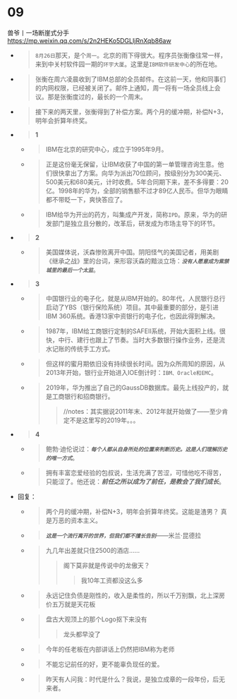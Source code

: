 
# 09

兽爷丨一场断崖式分手 https://mp.weixin.qq.com/s/2n2HEKo5DGLIjRnXqb86aw
- > `8月26日`那天，是个`周一`。北京的雨下得很大。程序员张衡像往常一样，来到中关村软件园一期的`环宇大厦`。这里是`IBM软件研发中心`的所在地。
- > 张衡在周六凌晨收到了IBM总部的全员邮件。在这前一天，他和同事们的内网权限，已经被关闭了。邮件上通知，周一将有一场全员线上会议。那是张衡度过的，最长的一个周末。
- > 接下来的两天里，张衡得到了补偿方案。两个月的缓冲期，补偿N+3，明年会折算年终奖。
- > **1**
  * > IBM在北京的研究中心，成立于1995年9月。
  * > 正是这份毫无保留，让IBM收获了中国的第一单管理咨询生意。他们很快拿出了方案。向华为派出70位顾问，按级别分为300美元、500美元和680美元，计时收费。5年合同期下来，差不多得要：20亿。1998年的华为，全部的销售额不过才89亿人民币。但华为眼睛都不带眨一下，爽快答应了。
  * > IBM给华为开出的药方，叫集成产开发，简称`IPD`。原来，华为的研发部门是独立且分散的，改革后，研发成为市场主导下的环节。
- > **2**
  * > 美国媒体说，沃森惨败离开中国。阴阳怪气的美国记者，用美剧《继承之战》里的台词，来形容沃森的黯淡立场：***`没有人愿意成为紫禁城里的最后一个太监`***。
- > **3**
  * > 中国银行业的电子化，就是从IBM开始的。80年代，人民银行总行启动了YBS（银行保险系统）项目。其中最重要的部分，是引进IBM 360系统。香港13家中资银行的电子化，也因此得到解决。
  * > 1987年，IBM给工商银行定制的SAFEII系统，开始大面积上线。很快，中行、建行也跟上了节奏。当时大多数银行操作业务，还是流水记账的传统手工方式。
  * > 但这样的蜜月期依旧没有持续很长时间。因为众所周知的原因，从2013年开始，银行业开始进入IOE倒计时：`IBM、Oracle和EMC`。
  * > 2019年，华为推出了自己的GaussDB数据库。最先上线投产的，就是工商银行和招商银行。
    >> //notes：其实据说2011年末、2012年就开始做了——至少肯定不是这里写的2019年。。。
- > **4**
  * > 鲍勃·迪伦说过：***`每个人都从自身所处的位置来判断历史。这是人们理解历史的唯一方式`***。
  * > 拥有丰富恋爱经验的包叔说，生活充满了苦涩，可惜他吃不得苦，只能涩了。他还说：***前任之所以成为了前任，是教会了我们成长***。
- 回复：
  * > 两个月的缓冲期，补偿N+3，明年会折算年终奖。这能是渣男？ 真是万恶的资本主义。
  * > ***`这是一个流行离开的世界，但我们都不擅长告别`***——米兰·昆德拉
  * > 九几年出差就只住2500的酒店……
    >> 阁下莫非就是传说中的龙傲天？
    >>> 我10年工资都没这么多
  * > 永远记住负债是刚性的，收入是柔性的，所以千万别飘，北上深房价五万就是天花板
  * > 盘古大观顶上的那个Logo抠下来没有
    >> 龙头都早没了
  * > 今年的任老板在内部讲话上仍然把IBM称为老师
  * > 不能忘记前任的好，更不能辜负现任的爱。
  * > 昨天有人问我：时代是什么？我说，是独立成章的一段年份，后无来者。
